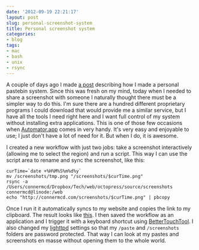 ```yaml
---
date: '2012-09-19 22:21:17'
layout: post
slug: personal-screenshot-system
title: Personal screenshot system
categories:
- blog
tags:
- mac
- bash
- unix
- rsync
---
```


A couple of days ago I made [a post][pastebin] describing how I made a personal pastebin system. Since this was fresh on my mind, today when I needed to share a screenshot with someone I naturally thought there must be a simpler way to do this. I'm sure there are a hundred different proprietary programs I could download that would provide me a similar service, but I have all the tools I need right here and I want full control of my system without installing extra applications. This is one of those few occasions when [Automator.app][automator] comes in very handy. It's very easy and enjoyable to use; I just don't have a lot of need for it. But when I do, it is awesome.

I created a new workflow with just two jobs: take a screenshot interactively (allowing me to select the region) and run a script. This way I can use the script area to rename and sync the screenshot, like this:

```
curTime=`date +%H%M%S%m%d%y`
mv /screenshots/tmp.png "/screenshots/$curTime.png"
rsync -a /Users/connermcd/Dropbox/Tech/web/octopress/source/screenshots connermcd@linode:/web
echo "http://connermcd.com/screenshots/$curTime.png" | pbcopy
```

Once I run it it automatically syncs to my website and copies the link to my clipboard. The result looks like [this][example]. I then saved the workflow as an application and I trigger it with a keyboard shortcut using [BetterTouchTool][BTT]. I also changed my [lighttpd][lighttpd] settings so that my `/paste` and `/screenshots` folders are password protected. That way I can look at my pastes and screenshots en masse without opening them to the whole world.

   [pastebin]: http://connermcd.com/blog/2012/09/17/personal-pastebin-system/
   [automator]: http://www.automatorapp.com/
   [example]: http://connermcd.com/screenshots/223821091912.png
   [BTT]: http://blog.boastr.net/
   [lighttpd]: http://www.lighttpd.net/
